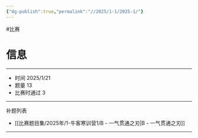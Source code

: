 ```yaml
---
{"dg-publish":true,"permalink":"//2025/1-1/2025-1/"}
---
```



#比赛 
# 信息
---
- 时间 2025/1/21
- 题量 13
- 比赛时通过 3
---
补题列表

- [[比赛题目集/2025年/1-牛客寒训营1/B - 一气贯通之刃\|B - 一气贯通之刃]]


---


